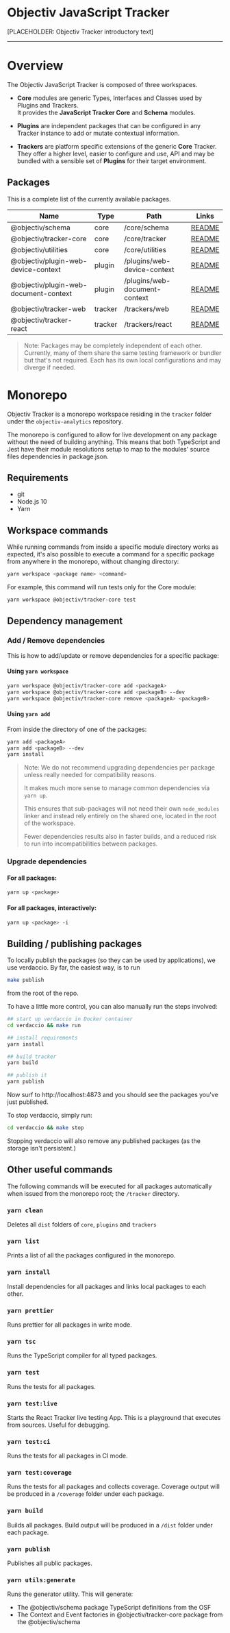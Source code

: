 # Objectiv JavaScript Tracker
[PLACEHOLDER: Objectiv Tracker introductory text]

---
# Overview
The Objectiv JavaScript Tracker is composed of three workspaces. 

- **Core** modules are generic Types, Interfaces and Classes used by Plugins and Trackers.  
  It provides the **JavaScript Tracker Core** and **Schema** modules.


- **Plugins** are independent packages that can be configured in any Tracker instance to add or mutate contextual information.  
  

- **Trackers** are platform specific extensions of the generic **Core** Tracker.  
  They offer a higher level, easier to configure and use, API and may be bundled with a sensible set of **Plugins** for their target environment.

## Packages

This is a complete list of the currently available packages.

| Name                                  | Type    | Path                          | Links                                                     |
| ------------------------------------- | ------- | ----------------------------- | --------------------------------------------------------- |
| @objectiv/schema                      | core    | /core/schema                  | [README](/tracker/core/schema/README.md)                  |
| @objectiv/tracker-core                | core    | /core/tracker                 | [README](/tracker/core/tracker/README.md)                 |
| @objectiv/utilities                   | core    | /core/utilities               | [README](/tracker/core/utilities/README.md)               |
| @objectiv/plugin-web-device-context   | plugin  | /plugins/web-device-context   | [README](/tracker/plugins/web-device-context/README.md)   |
| @objectiv/plugin-web-document-context | plugin  | /plugins/web-document-context | [README](/tracker/plugins/web-document-context/README.md) |
| @objectiv/tracker-web                 | tracker | /trackers/web                 | [README](/tracker/trackers/web/README.md)                 |
| @objectiv/tracker-react               | tracker | /trackers/react               | [README](/tracker/trackers/react/README.md)               |

>Note: Packages may be completely independent of each other. Currently, many of them share the same testing framework or bundler but that's not required. Each has its own local configurations and may diverge if needed.

# Monorepo

Objectiv Tracker is a monorepo workspace residing in the `tracker` folder under the `objectiv-analytics` repository.

The monorepo is configured to allow for live development on any package without the need of building anything. This means that both TypeScript and Jest have their module resolutions setup to map to the modules' source files dependencies in package.json.

## Requirements

- git
- Node.js 10
- Yarn

## Workspace commands

While running commands from inside a specific module directory works as expected, it's also possible to execute a command for a specific package from anywhere in the monorepo, without changing directory:

```bash
yarn workspace <package name> <command>
```

For example, this command will run tests only for the Core module:
```bash
yarn workspace @objectiv/tracker-core test
```

## Dependency management


### Add / Remove dependencies
This is how to add/update or remove dependencies for a specific package:

#### Using `yarn workspace`
```bash
yarn workspace @objectiv/tracker-core add <packageA>
yarn workspace @objectiv/tracker-core add <packageB> --dev
yarn workspace @objectiv/tracker-core remove <packageA> <packageB>
```

#### Using `yarn add`
From inside the directory of one of the packages:

```bash
yarn add <packageA>
yarn add <packageB> --dev
yarn install 
```

> Note: We do not recommend upgrading dependencies per package unless really needed for compatibility reasons.
> 
> It makes much more sense to manage common dependencies via `yarn up`.
> 
> This ensures that sub-packages will not need their own `node_modules` linker and instead rely entirely on the shared 
> one, located in the root of the workspace.
> 
> Fewer dependencies results also in faster builds, and a reduced risk to run into incompatibilities between packages.

### Upgrade dependencies

#### For all packages:

```bash
yarn up <package>
```

#### For all packages, interactively:

```bash
yarn up <package> -i
```

## Building / publishing packages
To locally publish the packages (so they can be used by applications), we use verdaccio. By far, the easiest way, is to run
```bash
make publish
```
from the root of the repo.

To have a little more control, you can also manually run the steps involved:
```bash
## start up verdaccio in Docker container
cd verdaccio && make run

## install requirements
yarn install

## build tracker
yarn build

## publish it
yarn publish
```

Now surf to http://localhost:4873 and you should see the packages you've just published. 

To stop verdaccio, simply run:
```bash
cd verdaccio && make stop
```
Stopping verdaccio will also remove any published packages (as the storage isn't persistent.)
## Other useful commands

The following commands will be executed for all packages automatically when issued from the monorepo root; the `/tracker` directory. 

### `yarn clean`
Deletes all `dist` folders of `core`, `plugins` and `trackers`

### `yarn list`
Prints a list of all the packages configured in the monorepo.

### `yarn install`
Install dependencies for all packages and links local packages to each other.

### `yarn prettier`
Runs prettier for all packages in write mode.

### `yarn tsc`
Runs the TypeScript compiler for all typed packages.

### `yarn test`
Runs the tests for all packages.

### `yarn test:live`
Starts the React Tracker live testing App. This is a playground that executes from sources. Useful for debugging.

### `yarn test:ci`
Runs the tests for all packages in CI mode.

### `yarn test:coverage`
Runs the tests for all packages and collects coverage.
Coverage output will be produced in a `/coverage` folder under each package.

### `yarn build`
Builds all packages.
Build output will be produced in a `/dist` folder under each package.

### `yarn publish`
Publishes all public packages.

### `yarn utils:generate`
Runs the generator utility. This will generate:
- The @objectiv/schema package TypeScript definitions from the OSF
- The Context and Event factories in @objectiv/tracker-core package from the @objectiv/schema 
